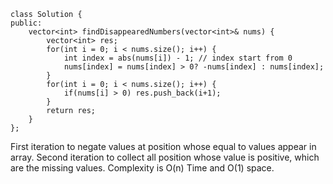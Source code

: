 ```
class Solution {
public:
    vector<int> findDisappearedNumbers(vector<int>& nums) {
        vector<int> res;
        for(int i = 0; i < nums.size(); i++) {
            int index = abs(nums[i]) - 1; // index start from 0
            nums[index] = nums[index] > 0? -nums[index] : nums[index]; 
        }
        for(int i = 0; i < nums.size(); i++) {
            if(nums[i] > 0) res.push_back(i+1); 
        }
        return res;
    }
};
```

First iteration to negate values at position whose equal to values appear in array. Second iteration to collect all position whose value is positive, which are the missing values. Complexity is O(n) Time and O(1) space.

